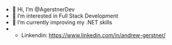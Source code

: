 - 👋 Hi, I’m @AgerstnerDev
- 👀 I’m interested in Full Stack Development
- 🌱 I’m currently improving my .NET skills
- - Linkendin: https://www.linkedin.com/in/andrew-gerstner/

<!---
AgerstnerDev/AgerstnerDev is a ✨ special ✨ repository because its `README.md` (this file) appears on your GitHub profile.
You can click the Preview link to take a look at your changes.
--->
